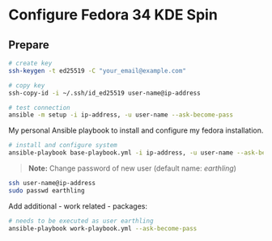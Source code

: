 # Configure Fedora 34 KDE Spin

## Prepare

```bash
# create key
ssh-keygen -t ed25519 -C "your_email@example.com"

# copy key
ssh-copy-id -i ~/.ssh/id_ed25519 user-name@ip-address

# test connection
ansible -m setup -i ip-address, -u user-name --ask-become-pass
```

My personal Ansible playbook to install and configure my fedora installation.

```bash
# install and configure system
ansible-playbook base-playbook.yml -i ip-address, -u user-name --ask-become-pass
```

> **Note:** Change password of new user (default name: *earthling*)

```bash
ssh user-name@ip-address
sudo passwd earthling
```

Add additional - work related - packages:

```bash
# needs to be executed as user earthling
ansible-playbook work-playbook.yml --ask-become-pass
```
